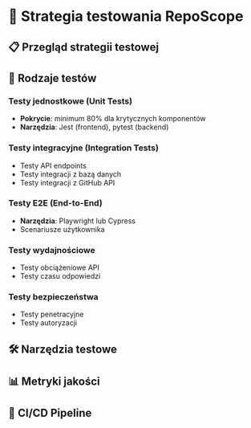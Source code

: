 # 🧪 Strategia testowania RepoScope

## 📋 Przegląd strategii testowej

## 🎯 Rodzaje testów

### Testy jednostkowe (Unit Tests)

<!-- TODO: Opisać strategię testów jednostkowych -->

- **Pokrycie**: minimum 80% dla krytycznych komponentów
- **Narzędzia**: Jest (frontend), pytest (backend)

### Testy integracyjne (Integration Tests)

<!-- TODO: Opisać testy integracyjne -->

- Testy API endpoints
- Testy integracji z bazą danych
- Testy integracji z GitHub API

### Testy E2E (End-to-End)

<!-- TODO: Opisać testy E2E -->

- **Narzędzia**: Playwright lub Cypress
- Scenariusze użytkownika

### Testy wydajnościowe

<!-- TODO: Opisać testy wydajnościowe -->

- Testy obciążeniowe API
- Testy czasu odpowiedzi

### Testy bezpieczeństwa

<!-- TODO: Opisać testy bezpieczeństwa -->

- Testy penetracyjne
- Testy autoryzacji

## 🛠️ Narzędzia testowe

<!-- TODO: Opisać stos narzędzi -->

## 📊 Metryki jakości

<!-- TODO: Zdefiniować metryki -->

## 🔄 CI/CD Pipeline

<!-- TODO: Opisać automatyzację testów -->
